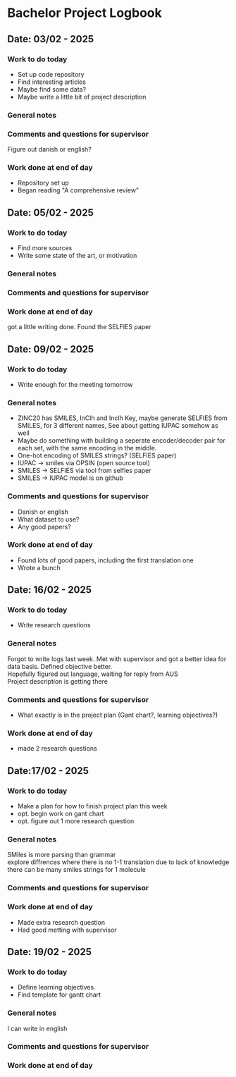 # Bachelor Project Logbook
## Date: 03/02 - 2025
### Work to do today
- Set up code repository
- Find interesting articles
- Maybe find some data?
- Maybe write a little bit of project description
### General notes

### Comments and questions for supervisor
Figure out danish or english?

### Work done at end of day
- Repository set up
- Began reading "A comprehensive review"
## Date: 05/02 - 2025
### Work to do today
- Find more sources
- Write some state of the art, or motivation
### General notes

### Comments and questions for supervisor

### Work done at end of day
got a little writing done. Found the SELFIES paper

## Date: 09/02 - 2025
### Work to do today
- Write enough for the meeting tomorrow
### General notes
- ZINC20 has SMILES, InClh and Inclh Key, maybe generate SELFIES from SMILES, for 3 different names, See about getting IUPAC somehow as well
- Maybe do something with building a seperate encoder/decoder pair for each set, with the same encoding in the middle.
- One-hot encoding of SMILES strings? (SELFIES paper)
- IUPAC -> smiles via OPSIN (open source tool)
- SMILES -> SELFIES via tool from selfies paper
- SMILES -> IUPAC model is on github
### Comments and questions for supervisor
- Danish or english
- What dataset to use?
- Any good papers?

### Work done at end of day
- Found lots of good papers, including the first translation one
- Wrote a bunch


## Date: 16/02 - 2025
### Work to do today
- Write research questions
### General notes
Forgot to write logs last week. Met with supervisor and got a better idea for data basis. Defined objective better. <br>
Hopefully figured out language, waiting for reply from AUS <br>
Project description is getting there
### Comments and questions for supervisor
- What exactly is in the project plan (Gant chart?, learning objectives?)
### Work done at end of day
- made 2 research questions

## Date:17/02 - 2025
### Work to do today
- Make a plan for how to finish project plan this week
- opt. begin work on gant chart
- opt. figure out 1 more research question
### General notes
SMiles is more parsing than grammar<br>
explore diffrences where there is no 1-1 translation due to lack of knowledge <br>
there can be many smiles strings for 1 molecule
### Comments and questions for supervisor

### Work done at end of day
- Made extra research question
- Had good metting with supervisor

## Date: 19/02 - 2025
### Work to do today
- Define learning objectives. 
- Find template for gantt chart
### General notes
I can write in english
### Comments and questions for supervisor

### Work done at end of day